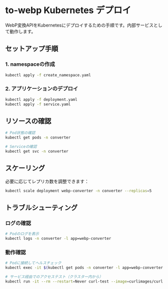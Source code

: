 # to-webp Kubernetes デプロイ

WebP変換APIをKubernetesにデプロイするための手順です。内部サービスとして動作します。

## セットアップ手順

### 1. namespaceの作成

```bash
kubectl apply -f create_namespace.yaml
```

### 2. アプリケーションのデプロイ

```bash
kubectl apply -f deployment.yaml
kubectl apply -f service.yaml
```

## リソースの確認

```bash
# Pod状態の確認
kubectl get pods -n converter

# Serviceの確認
kubectl get svc -n converter
```

## スケーリング

必要に応じてレプリカ数を調整できます：

```bash
kubectl scale deployment webp-converter -n converter --replicas=5
```

## トラブルシューティング

### ログの確認

```bash
# Podのログを表示
kubectl logs -n converter -l app=webp-converter
```

### 動作確認

```bash
# Podに接続してヘルスチェック
kubectl exec -it $(kubectl get pods -n converter -l app=webp-converter -o jsonpath="{.items[0].metadata.name}") -n converter -- curl localhost:8080/health

# サービス経由でのアクセステスト（クラスター内から）
kubectl run -it --rm --restart=Never curl-test --image=curlimages/curl -n converter -- curl webp-converter.converter.svc.cluster.local/health
```